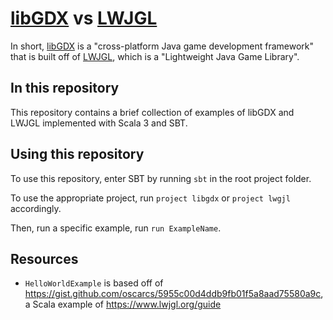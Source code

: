 # [libGDX](https://libgdx.com/) vs [LWJGL](https://www.lwjgl.org/)
In short, [libGDX](https://libgdx.com/) is a "cross-platform Java game development framework" that is built off of [LWJGL](https://www.lwjgl.org/), which is a "Lightweight Java Game Library".

## In this repository

This repository contains a brief collection of examples of libGDX and LWJGL implemented with Scala 3 and SBT.

## Using this repository
To use this repository, enter SBT by running `sbt` in the root project folder.

To use the appropriate project, run `project libgdx` or `project lwgjl` accordingly.

Then, run a specific example, run `run ExampleName`.

## Resources

* `HelloWorldExample` is based off of https://gist.github.com/oscarcs/5955c00d4ddb9fb01f5a8aad75580a9c, a Scala example of https://www.lwjgl.org/guide

